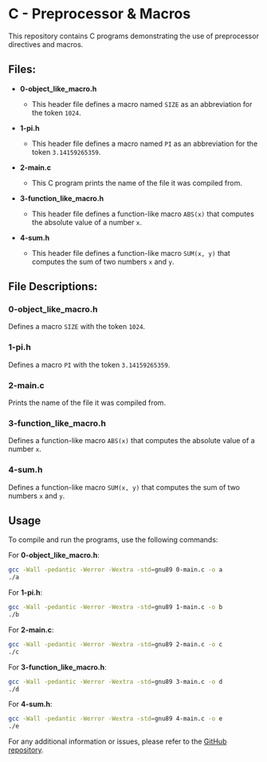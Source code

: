 # C - Preprocessor & Macros

This repository contains C programs demonstrating the use of preprocessor directives and macros.

## Files:

- **0-object_like_macro.h**
  - This header file defines a macro named `SIZE` as an abbreviation for the token `1024`.

- **1-pi.h**
  - This header file defines a macro named `PI` as an abbreviation for the token `3.14159265359`.

- **2-main.c**
  - This C program prints the name of the file it was compiled from.

- **3-function_like_macro.h**
  - This header file defines a function-like macro `ABS(x)` that computes the absolute value of a number `x`.

- **4-sum.h**
  - This header file defines a function-like macro `SUM(x, y)` that computes the sum of two numbers `x` and `y`.

## File Descriptions:

### 0-object_like_macro.h
Defines a macro `SIZE` with the token `1024`.

### 1-pi.h
Defines a macro `PI` with the token `3.14159265359`.

### 2-main.c
Prints the name of the file it was compiled from.

### 3-function_like_macro.h
Defines a function-like macro `ABS(x)` that computes the absolute value of a number `x`.

### 4-sum.h
Defines a function-like macro `SUM(x, y)` that computes the sum of two numbers `x` and `y`.

## Usage
To compile and run the programs, use the following commands:

For **0-object_like_macro.h**:
```bash
gcc -Wall -pedantic -Werror -Wextra -std=gnu89 0-main.c -o a
./a
```

For **1-pi.h**:
```bash
gcc -Wall -pedantic -Werror -Wextra -std=gnu89 1-main.c -o b
./b
```

For **2-main.c**:
```bash
gcc -Wall -pedantic -Werror -Wextra -std=gnu89 2-main.c -o c
./c
```

For **3-function_like_macro.h**:
```bash
gcc -Wall -pedantic -Werror -Wextra -std=gnu89 3-main.c -o d
./d
```

For **4-sum.h**:
```bash
gcc -Wall -pedantic -Werror -Wextra -std=gnu89 4-main.c -o e
./e
```

For any additional information or issues, please refer to the [GitHub repository](https://github.com/kamicodaxe/alx-low_level_programming/tree/main/0x0D-preprocessor).